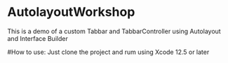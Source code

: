 # AutolayoutWorkshop
This is a demo of a custom Tabbar and TabbarController using Autolayout and Interface Builder


#How to use:
Just clone the project and rum using Xcode 12.5 or later
